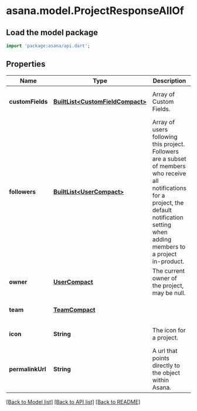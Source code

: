 # asana.model.ProjectResponseAllOf

## Load the model package
```dart
import 'package:asana/api.dart';
```

## Properties
Name | Type | Description | Notes
------------ | ------------- | ------------- | -------------
**customFields** | [**BuiltList&lt;CustomFieldCompact&gt;**](CustomFieldCompact.md) | Array of Custom Fields. | [optional] [default to const []]
**followers** | [**BuiltList&lt;UserCompact&gt;**](UserCompact.md) | Array of users following this project. Followers are a subset of members who receive all notifications for a project, the default notification setting when adding members to a project in-product. | [optional] [default to const []]
**owner** | [**UserCompact**](UserCompact.md) | The current owner of the project, may be null. | [optional] [default to null]
**team** | [**TeamCompact**](TeamCompact.md) |  | [optional] [default to null]
**icon** | **String** | The icon for a project. | [optional] [default to null]
**permalinkUrl** | **String** | A url that points directly to the object within Asana. | [optional] [default to null]

[[Back to Model list]](../README.md#documentation-for-models) [[Back to API list]](../README.md#documentation-for-api-endpoints) [[Back to README]](../README.md)


